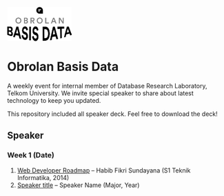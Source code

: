 <img alt="Obrolan Basis Data" src="https://github.com/basisdatalab/obd/raw/master/obd.png" width="150">

# Obrolan Basis Data

A weekly event for internal member of Database Research Laboratory, Telkom University. We invite special speaker to share about latest technology to keep you updated.

This repository included all speaker deck. Feel free to download the deck!

## Speaker
### Week 1 (Date)
1. [Web Developer Roadmap](https://www.google.com) –
Habib Fikri Sundayana (S1 Teknik Informatika, 2014)
2. [Speaker title](https://www.google.com) –
Speaker Name (Major, Year)
